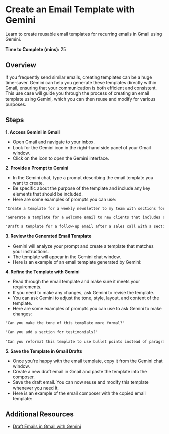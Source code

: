 # Create an Email Template with Gemini

Learn to create reusable email templates for recurring emails in Gmail using Gemini.

**Time to Complete (mins):** 25

## Overview

If you frequently send similar emails, creating templates can be a huge time-saver. Gemini can help you generate these templates directly within Gmail, ensuring that your communication is both efficient and consistent. This use case will guide you through the process of creating an email template using Gemini, which you can then reuse and modify for various purposes.


## Steps

**1. Access Gemini in Gmail**

* Open Gmail and navigate to your inbox.
* Look for the Gemini icon in the right-hand side panel of your Gmail window.
* Click on the icon to open the Gemini interface.

**2. Provide a Prompt to Gemini**

* In the Gemini chat, type a prompt describing the email template you want to create.
* Be specific about the purpose of the template and include any key elements that should be included.
* Here are some examples of prompts you can use:

```markdown
"Create a template for a weekly newsletter to my team with sections for updates, announcements, and upcoming events."

"Generate a template for a welcome email to new clients that includes an introduction to our services and contact information."

"Draft a template for a follow-up email after a sales call with a section for summarizing key discussion points and next steps."
```

**3. Review the Generated Email Template**

* Gemini will analyze your prompt and create a template that matches your instructions.
* The template will appear in the Gemini chat window.
* Here is an example of an email template generated by Gemini: 

**4. Refine the Template with Gemini**

* Read through the email template and make sure it meets your requirements.
* If you need to make any changes, ask Gemini to revise the template.
* You can ask Gemini to adjust the tone, style, layout, and content of the template.
* Here are some examples of prompts you can use to ask Gemini to make changes:

```markdown
"Can you make the tone of this template more formal?"

"Can you add a section for testimonials?"

"Can you reformat this template to use bullet points instead of paragraphs?"

```

**5. Save the Template in Gmail Drafts**

* Once you're happy with the email template, copy it from the Gemini chat window.
* Create a new draft email in Gmail and paste the template into the composer.
* Save the draft email. You can now reuse and modify this template whenever you need it.
* Here is an example of the email composer with the copied email template: 



## Additional Resources

* [Draft Emails in Gmail with Gemini](https://support.google.com/mail/answer/13955415?hl=en&co=GENIE.Platform%3DDesktop)